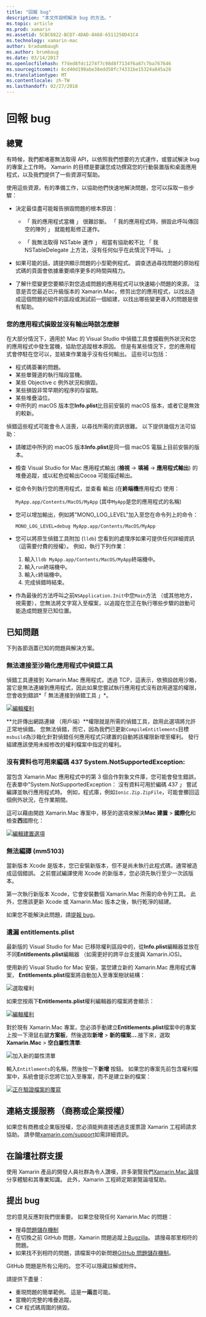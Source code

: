 ```yaml
---
title: "回報 bug"
description: "本文件說明解決 bug 的方法。"
ms.topic: article
ms.prod: xamarin
ms.assetid: 5CBC6822-BCD7-4DAD-8468-6511250D41C4
ms.technology: xamarin-mac
author: bradumbaugh
ms.author: brumbaug
ms.date: 03/14/2017
ms.openlocfilehash: f7ded8fdc1274f7c98d8f7134f6a87c7ba767646
ms.sourcegitcommit: 6cd40d190abe38edd50fc74331be15324a845a28
ms.translationtype: MT
ms.contentlocale: zh-TW
ms.lasthandoff: 02/27/2018
---
```

# <a name="reporting-bugs"></a>回報 bug

## <a name="overview"></a>總覽

有時候，我們都堵塞無法取得 API，以依照我們想要的方式運作，或嘗試解決 bug 的專案上工作時。 Xamarin 的目標是要讓您成功撰寫您的行動裝置版和桌面應用程式，以及我們提供了一些資源可幫助。

使用這些資源，有的準備工作，以協助他們快速地解決問題，您可以採取一些步驟：

- 決定最佳盡可能報告損毀問題的根本原因：
 
     - 「 我的應用程式當機 」 很難診斷。 「 我的應用程式時，損毀此呼叫傳回空的陣列 」 就能輕鬆修正運作。

     - 「 我無法取得 NSTable 運作 」 相當有協助較不比 「 我 NSTableDelegate 上方法，沒有任何似乎在此情況下呼叫。 」

- 如果可能的話，請提供顯示問題的小型範例程式。 調查透過尋找問題的原始程式碼的頁面會依據重要順序更多的時間與精力。

- 了解什麼變更您要顯示對您造成問題的應用程式可以快速縮小問題的來源。 注意是否您最近已升級版本的 Xamarin.Mac，修剪出您的應用程式，以找出造成這個問題的組件的區段或測試前一個組建，以找出哪些變更導入的問題是很有幫助。


### <a name="what-to-do-when-your-app-crashes-with-no-output"></a>您的應用程式損毀並沒有輸出時該怎麼辦

在大部分情況下，適用於 Mac 的 Visual Studio 中偵錯工具會攔截例外狀況和您的應用程式中發生當機，協助您追蹤根本原因。 但是有某些情況下，您的應用程式會停駐在您可以，並結束作業幾乎沒有任何輸出。 這些可以包括：

- 程式碼簽署的問題。
- 某些單聲道的執行階段當機。
- 某些 Objective c 例外狀況和損毀。
- 某些損毀非常早期的程序的存留期。
- 某些堆疊溢位。
- 中所列的 macOS 版本您**Info.plist**比目前安裝的 macOS 版本，或者它是無效的較新。

偵錯這些程式可能會令人沮喪，以尋找所需的資訊很難。 以下提供幾個方法可協助：

- 請確認中所列的 macOS 版本**Info.plist**是同一個 macOS 電腦上目前安裝的版本。
- 檢查 Visual Studio for Mac 應用程式輸出 (**檢視** -> **填補** -> **應用程式輸出**) 的堆疊追蹤，或以紅色從輸出Cocoa 可能描述輸出。
- 從命令列執行您的應用程式，並查看 輸出 (在**終端機**應用程式) 使用： 

     `MyApp.app/Contents/MacOS/MyApp` (其中`MyApp`是您的應用程式的名稱)
- 您可以增加輸出，例如將"MONO_LOG_LEVEL"加入至您在命令列上的命令： 

     `MONO_LOG_LEVEL=debug MyApp.app/Contents/MacOS/MyApp`
- 您可以將原生偵錯工具附加 (`lldb`) 您看到的處理序如果可提供任何詳細資訊 （這需要付費的授權）。 例如，執行下列作業：

    1. 輸入`lldb MyApp.app/Contents/MacOS/MyApp`終端機中。
    2. 輸入`run`終端機中。
    3. 輸入`c`終端機中。
    4. 完成偵錯時結束。
- 作為最後的方法呼叫之前`NSApplication.Init`中您`Main`方法 （或其他地方，視需要），您無法將文字寫入至檔案，以追蹤在您正在執行哪些步驟的啟動可能造成問題至已知位置。

## <a name="known-issues"></a>已知問題

下列各節涵蓋已知的問題與解決方案。

### <a name="unable-to-connect-to-the-debugger-in-sandboxed-apps"></a>無法連接至沙箱化應用程式中偵錯工具

偵錯工具連接到 Xamarin.Mac 應用程式，透過 TCP，這表示，依預設啟用沙箱，當它是無法連線到應用程式，因此如果您嘗試執行應用程式沒有啟用適當的權限，您會收到錯誤*「 無法連接到偵錯工具 」*。 

[![編輯權利](troubleshooting-images/debug01.png "編輯權利")](troubleshooting-images/debug01-large.png)

**允許傳出網路連線 （用戶端）**權限就是所需的偵錯工具，啟用此選項將允許正常地偵錯。 您無法偵錯，而它，因為我們已更新`CompileEntitlements`目標`msbuild`為沙箱化針對偵錯任何應用程式只建置的自動將該權限新增至權利。 發行組建應該使用未經修改的權利檔案中指定的權利。

### <a name="systemnotsupportedexception-no-data-is-available-for-encoding-437"></a>沒有資料也可用來編碼 437 System.NotSupportedException:
 
當包含 Xamarin.Mac 應用程式中的第 3 個合作對象文件庫，您可能會發生錯誤，在表單中"System.NotSupportedException： 沒有資料可用於編碼 437 」 嘗試編譯並執行應用程式時。 例如，程式庫，例如`Ionic.Zip.ZipFile`，可能會擲回這個例外狀況，在作業期間。

這可以藉由開啟 Xamarin.Mac 專案中，移至的選項來解決**Mac 建置** > **國際化**和檢查**西**國際化：

[![編輯建置選項](troubleshooting-images/issue01.png "編輯建置選項")](troubleshooting-images/issue01-large.png)

### <a name="failed-to-compile-mm5103"></a>無法編譯 (mm5103)

當新版本 Xcode 是版本，您已安裝新版本，但不是尚未執行此程式碼，通常被造成這個錯誤。 之前嘗試編譯使用 Xcode 的新版本，您必須先執行至少一次該版本。

第一次執行新版本 Xcode，它會安裝數個 Xamarin.Mac 所需的命令列工具。 此外，您應該更新 Xcode 或 Xamarin.Mac 版本之後，執行乾淨的組建。

如果您不能解決此問題，請[提報 bug](#filing-a-bug)。

### <a name="missing-entitlementsplist"></a>遺漏 entitlements.plist

最新版的 Visual Studio for Mac 已移除權利區段中的，從**Info.plist**編輯器並放在不同**Entitlements.plist**編輯器 （如需更好的跨平台支援與 Xamarin.iOS)。

使用新的 Visual Studio for Mac 安裝，當您建立新的 Xamarin.Mac 應用程式專案， **Entitlements.plist**檔案將自動加入至專案樹狀結構：

![選取權利](troubleshooting-images/entitlements01.png "選取權利")

如果您按兩下**Entitlements.plist**權利編輯器的檔案將會顯示：

[![編輯權利](troubleshooting-images/entitlements02.png "編輯權利")](troubleshooting-images/entitlements02-large.png)

對於現有 Xamarin.Mac 專案，您必須手動建立**Entitlements.plist**檔案中的專案上按一下滑鼠右鍵**方案板**，然後選取**新增**  > **新的檔案...**.接下來，選取**Xamarin.Mac** > **空白屬性清單**:

![加入新的屬性清單](troubleshooting-images/entitlements03.png "加入新的屬性清單")

輸入`Entitlements`的名稱，然後按一下**新增** 按鈕。 如果您的專案先前包含權利檔案中，系統會提示您將它加入至專案，而不是建立新的檔案：

[![正在驗證檔案的覆寫](troubleshooting-images/entitlements04.png "驗證檔案的覆寫")](troubleshooting-images/entitlements04-large.png)

## <a name="contacting-support-business-or-enterprise-licenses"></a>連絡支援服務 （商務或企業授權）

如果您有商務或企業版授權，您必須能夠直接透過支援票證 Xamarin 工程師請求協助。 請參閱[xamarin.com/support](http://xamarin.com/support)如需詳細資訊。

## <a name="community-support-on-the-forums"></a>在論壇社群支援

使用 Xamarin 產品的開發人員社群為令人讚嘆，許多瀏覽我們[Xamarin.Mac 論壇](http://forums.xamarin.com/categories/mac)分享體驗和其專業知識。 此外，Xamarin 工程師定期瀏覽論壇幫助。

<a name="filing-a-bug"/>

## <a name="filing-a-bug"></a>提出 bug

您的意見反應對我們很重要。 如果您發現任何 Xamarin.Mac 的問題：

- 搜尋[問題儲存機制](https://github.com/xamarin/xamarin-macios/issues) 
- 在切換之前 GitHub 問題，Xamarin 問題追蹤上[Bugzilla](https://bugzilla.xamarin.com/describecomponents.cgi)。 請搜尋那里相符的問題。
- 如果找不到相符的問題，請檔案中的新問題[GitHub 問題儲存機制](https://github.com/xamarin/xamarin-macios/issues/new)。

GitHub 問題是所有公用的。 您不可以隱藏註解或附件。 

請提供下盡量：                                                                                                                                          

- 重現問題的簡單範例。 這是**一兩**盡可能。 
- 當機的完整的堆疊追蹤。
- C# 程式碼周圍的損毀。 
